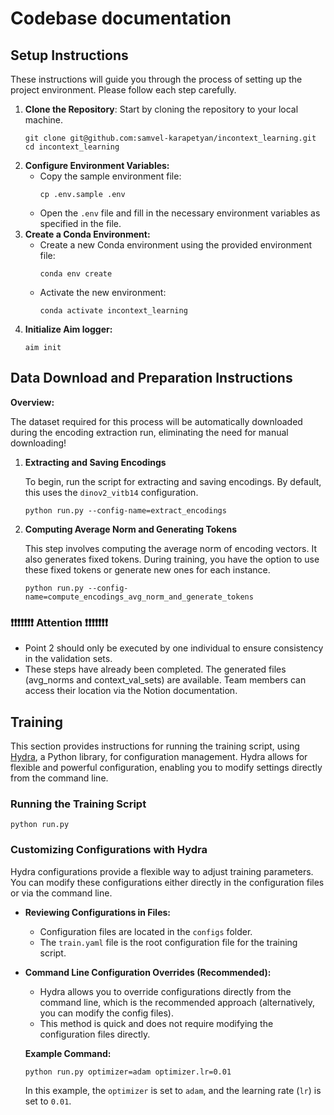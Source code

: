# Codebase documentation

## Setup Instructions
These instructions will guide you through the process of setting up the project environment. Please follow each step carefully.

1. **Clone the Repository**: Start by cloning the repository to your local machine. 
   ```commandline
   git clone git@github.com:samvel-karapetyan/incontext_learning.git
   cd incontext_learning
   ```
2. **Configure Environment Variables:**
   - Copy the sample environment file:	
     ```commandline
     cp .env.sample .env
     ```
   - Open the `.env` file and fill in the necessary environment variables as specified in the file.
3. **Create a Conda Environment:**
   - Create a new Conda environment using the provided environment file:
     ```commandline
     conda env create
     ```
   - Activate the new environment:
     ```commandline
     conda activate incontext_learning
     ```
4. **Initialize Aim logger:**
   ```commandline
   aim init
   ```

## Data Download and Preparation Instructions
**Overview:**

The dataset required for this process will be automatically downloaded during the encoding extraction run, eliminating the need for manual downloading!

1. **Extracting and Saving Encodings**

    To begin, run the script for extracting and saving encodings. By default, this uses the `dinov2_vitb14` configuration.
    
    ```commandline
    python run.py --config-name=extract_encodings
    ```

2. **Computing Average Norm and Generating Tokens**
    
    This step involves computing the average norm of encoding vectors. It also generates fixed tokens. During training, you have the option to use these fixed tokens or generate new ones for each instance.
    
    ```commandline
    python run.py --config-name=compute_encodings_avg_norm_and_generate_tokens
    ```

### ❗❗❗❗❗❗❗ Attention ❗❗❗❗❗❗❗

- Point 2 should only be executed by one individual to ensure consistency in the validation sets.
- These steps have already been completed. The generated files (avg_norms and context_val_sets) are available. Team members can access their location via the Notion documentation.


## Training

This section provides instructions for running the training script, using [Hydra](https://hydra.cc/), a Python library, for configuration management. Hydra allows for flexible and powerful configuration, enabling you to modify settings directly from the command line.

### **Running the Training Script**

```commandline
python run.py
```

### **Customizing Configurations with Hydra**

Hydra configurations provide a flexible way to adjust training parameters. You can modify these configurations either directly in the configuration files or via the command line.

- **Reviewing Configurations in Files:**
    - Configuration files are located in the `configs` folder.
    - The `train.yaml` file is the root configuration file for the training script.
- **Command Line Configuration Overrides (Recommended):**
    - Hydra allows you to override configurations directly from the command line, which is the recommended approach (alternatively, you can modify the config files).
    - This method is quick and does not require modifying the configuration files directly.
    
    **Example Command:**
    
    ```bash
    python run.py optimizer=adam optimizer.lr=0.01
    ```
    
    In this example, the `optimizer` is set to `adam`, and the learning rate (`lr`) is set to `0.01`.